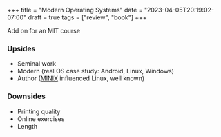 +++
title = "Modern Operating Systems"
date = "2023-04-05T20:19:02-07:00"
draft = true
tags = ["review", "book"]
+++

Add on for an MIT course

### Upsides

- Seminal work
- Modern (real OS case study: Android, Linux, Windows)
- Author ([MINIX](https://en.wikipedia.org/wiki/Minix) influenced Linux, well
  known)

### Downsides

- Printing quality
- Online exercises
- Length
